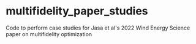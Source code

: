 # multifidelity_paper_studies
Code to perform case studies for Jasa et al's 2022 Wind Energy Science paper on multifidelity optimization
